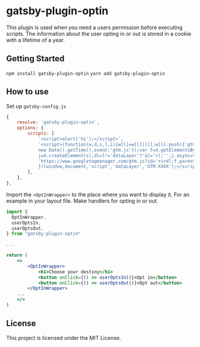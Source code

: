 # gatsby-plugin-optin

This plugin is used when you need a users permission before executing scripts. The information about the user opting in or out is stored in a cookie with a lifetime of a year.

## Getting Started

`npm install gatsby-plugin-optin`
`yarn add gatsby-plugin-optin`

## How to use

Set up `gatsby-config.js`

```javascript
{
    resolve: `gatsby-plugin-optin`,
    options: {
        scripts: [
            `<script>alert('hi');</script>`,
            `<script>(function(w,d,s,l,i){w[l]=w[l]||[];w[l].push({'gtm.start':
            new Date().getTime(),event:'gtm.js'});var f=d.getElementsByTagName(s)[0],
            j=d.createElement(s),dl=l!='dataLayer'?'&l='+l:'';j.async=true;j.src=
            'https://www.googletagmanager.com/gtm.js?id='+i+dl;f.parentNode.insertBefore(j,f);
            })(window,document,'script','dataLayer','GTM-XXXX');</script>`
        ],
    },
},
```

Import the `<OptInWrapper>` to the place where you want to display it. For an example in your layout file.
Make handlers for opting in or out.

```jsx
import {
  OptInWrapper,
  userOptsIn,
  userOptsOut,
} from "gatsby-plugin-optin"

...

return (
    <>
        <OptInWrapper>
            <h1>Choose your destiny</h1>
            <button onClick={() => userOptsIn()}>Opt in</button>
            <button onClick={() => userOptsOut()}>Opt out</button>
        </OptInWrapper>
    ...
    </>
)
```

## License

This project is licensed under the MIT License.
